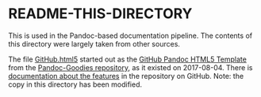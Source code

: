 # README-THIS-DIRECTORY

This is used in the Pandoc-based documentation pipeline.  The contents of this directory were largely taken from other sources.

The file [GitHub.html5](GitHub.html5) started out as the [GitHub Pandoc HTML5 Template](https://github.com/tajmone/pandoc-goodies/blob/master/templates/html5/github/GitHub.html5) from the [Pandoc-Goodies repository](https://github.com/tajmone/pandoc-goodies), as it existed on 2017-08-04.  There is [documentation about the features](http://htmlpreview.github.io/?https://github.com/tajmone/pandoc-goodies/blob/master/templates/html5/github/GitHub-Template-Preview.html) in the repository on GitHub.  Note: the copy in this directory has been modified.

